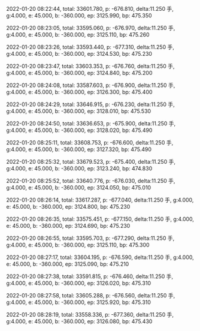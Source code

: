2022-01-20 08:22:44, total: 33601.780, p: -676.810, delta:11.250 手, g:4.000, e: 45.000, b: -360.000, ep: 3125.990, bp: 475.350

2022-01-20 08:23:05, total: 33595.060, p: -676.970, delta:11.250 手, g:4.000, e: 45.000, b: -360.000, ep: 3125.110, bp: 475.260

2022-01-20 08:23:26, total: 33593.440, p: -677.310, delta:11.250 手, g:4.000, e: 45.000, b: -360.000, ep: 3124.530, bp: 475.230

2022-01-20 08:23:47, total: 33603.353, p: -676.760, delta:11.250 手, g:4.000, e: 45.000, b: -360.000, ep: 3124.840, bp: 475.200

2022-01-20 08:24:08, total: 33587.603, p: -676.900, delta:11.250 手, g:4.000, e: 45.000, b: -360.000, ep: 3126.300, bp: 475.400

2022-01-20 08:24:29, total: 33646.915, p: -676.230, delta:11.250 手, g:4.000, e: 45.000, b: -360.000, ep: 3128.010, bp: 475.530

2022-01-20 08:24:50, total: 33636.653, p: -675.900, delta:11.250 手, g:4.000, e: 45.000, b: -360.000, ep: 3128.020, bp: 475.490

2022-01-20 08:25:11, total: 33608.753, p: -676.600, delta:11.250 手, g:4.000, e: 45.000, b: -360.000, ep: 3127.320, bp: 475.490

2022-01-20 08:25:32, total: 33679.523, p: -675.400, delta:11.250 手, g:4.000, e: 45.000, b: -360.000, ep: 3123.240, bp: 474.830

2022-01-20 08:25:52, total: 33640.776, p: -676.030, delta:11.250 手, g:4.000, e: 45.000, b: -360.000, ep: 3124.050, bp: 475.010

2022-01-20 08:26:14, total: 33617.287, p: -677.040, delta:11.250 手, g:4.000, e: 45.000, b: -360.000, ep: 3124.800, bp: 475.230

2022-01-20 08:26:35, total: 33575.451, p: -677.150, delta:11.250 手, g:4.000, e: 45.000, b: -360.000, ep: 3124.690, bp: 475.230

2022-01-20 08:26:55, total: 33595.703, p: -677.290, delta:11.250 手, g:4.000, e: 45.000, b: -360.000, ep: 3125.110, bp: 475.300

2022-01-20 08:27:17, total: 33604.195, p: -676.590, delta:11.250 手, g:4.000, e: 45.000, b: -360.000, ep: 3125.090, bp: 475.210

2022-01-20 08:27:38, total: 33591.815, p: -676.460, delta:11.250 手, g:4.000, e: 45.000, b: -360.000, ep: 3126.020, bp: 475.310

2022-01-20 08:27:58, total: 33605.288, p: -676.560, delta:11.250 手, g:4.000, e: 45.000, b: -360.000, ep: 3125.920, bp: 475.310

2022-01-20 08:28:19, total: 33558.336, p: -677.360, delta:11.250 手, g:4.000, e: 45.000, b: -360.000, ep: 3126.080, bp: 475.430